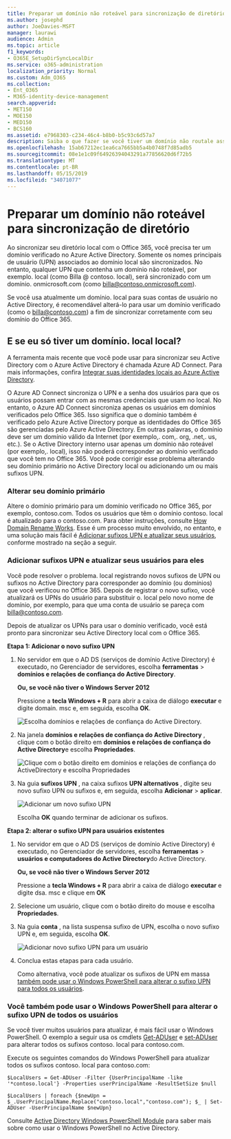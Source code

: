 ```yaml
---
title: Preparar um domínio não roteável para sincronização de diretório
ms.author: josephd
author: JoeDavies-MSFT
manager: laurawi
audience: Admin
ms.topic: article
f1_keywords:
- O365E_SetupDirSyncLocalDir
ms.service: o365-administration
localization_priority: Normal
ms.custom: Adm_O365
ms.collection:
- Ent_O365
- M365-identity-device-management
search.appverid:
- MET150
- MOE150
- MED150
- BCS160
ms.assetid: e7968303-c234-46c4-b8b0-b5c93c6d57a7
description: Saiba o que fazer se você tiver um domínio não routale associado aos seus usuários locais antes de sincronizar com o Office 365.
ms.openlocfilehash: 15ab67212ec1ea6ca7665bb5a4b0748f7d85adb5
ms.sourcegitcommit: 08e1e1c09f64926394043291a77856620d6f72b5
ms.translationtype: MT
ms.contentlocale: pt-BR
ms.lasthandoff: 05/15/2019
ms.locfileid: "34071077"
---
```

# <a name="prepare-a-non-routable-domain-for-directory-synchronization"></a>Preparar um domínio não roteável para sincronização de diretório
Ao sincronizar seu diretório local com o Office 365, você precisa ter um domínio verificado no Azure Active Directory. Somente os nomes principais de usuário (UPN) associados ao domínio local são sincronizados. No entanto, qualquer UPN que contenha um domínio não roteável, por exemplo. local (como Billa @ contoso. local), será sincronizado com um domínio. onmicrosoft.com (como billa@contoso.onmicrosoft.com). 

Se você usa atualmente um domínio. local para suas contas de usuário no Active Directory, é recomendável alterá-lo para usar um domínio verificado (como o billa@contoso.com) a fim de sincronizar corretamente com seu domínio do Office 365.
  
## <a name="what-if-i-only-have-a-local-on-premises-domain"></a>E se eu só tiver um domínio. local local?

A ferramenta mais recente que você pode usar para sincronizar seu Active Directory com o Azure Active Directory é chamada Azure AD Connect. Para mais informações, confira [Integrar suas identidades locais ao Azure Active Directory](https://docs.microsoft.com/azure/architecture/reference-architectures/identity/azure-ad).
  
O Azure AD Connect sincroniza o UPN e a senha dos usuários para que os usuários possam entrar com as mesmas credenciais que usam no local. No entanto, o Azure AD Connect sincroniza apenas os usuários em domínios verificados pelo Office 365. Isso significa que o domínio também é verificado pelo Azure Active Directory porque as identidades do Office 365 são gerenciadas pelo Azure Active Directory. Em outras palavras, o domínio deve ser um domínio válido da Internet (por exemplo,. com,. org, .net,. us, etc.). Se o Active Directory interno usar apenas um domínio não roteável (por exemplo,. local), isso não poderá corresponder ao domínio verificado que você tem no Office 365. Você pode corrigir esse problema alterando seu domínio primário no Active Directory local ou adicionando um ou mais sufixos UPN.
  
### <a name="change-your-primary-domain"></a>**Alterar seu domínio primário**

Altere o domínio primário para um domínio verificado no Office 365, por exemplo, contoso.com. Todos os usuários que têm o domínio contoso. local é atualizado para o contoso.com. Para obter instruções, consulte [How Domain Rename Works](https://go.microsoft.com/fwlink/p/?LinkId=624174). Esse é um processo muito envolvido, no entanto, e uma solução mais fácil é [Adicionar sufixos UPN e atualizar seus usuários](prepare-a-non-routable-domain-for-directory-synchronization.md#bk_register), conforme mostrado na seção a seguir.
  
### <a name="add-upn-suffixes-and-update-your-users-to-them"></a>**Adicionar sufixos UPN e atualizar seus usuários para eles**

Você pode resolver o problema. local registrando novos sufixos de UPN ou sufixos no Active Directory para corresponder ao domínio (ou domínios) que você verificou no Office 365. Depois de registrar o novo sufixo, você atualizará os UPNs do usuário para substituir o. local pelo novo nome de domínio, por exemplo, para que uma conta de usuário se pareça com billa@contoso.com.
  
Depois de atualizar os UPNs para usar o domínio verificado, você está pronto para sincronizar seu Active Directory local com o Office 365.
  
 **Etapa 1: Adicionar o novo sufixo UPN**
  
1. No servidor em que o AD DS (serviços de domínio Active Directory) é executado, no Gerenciador de servidores, escolha **ferramentas** \> **domínios e relações de confiança do Active Directory**.
    
    **Ou, se você não tiver o Windows Server 2012**
    
    Pressione a **tecla Windows + R** para abrir a caixa de diálogo **executar** e digite domain. msc e, em seguida, escolha **OK**.
    
    ![Escolha domínios e relações de confiança do Active Directory.](media/46b6e007-9741-44af-8517-6f682e0ac974.png)
  
2. Na janela **domínios e relações de confiança do Active Directory** , clique com o botão direito em **domínios e relações de confiança do Active Directory**e escolha **Propriedades**.
    
    ![Clique com o botão direito em domínios e relações de confiança do ActiveDirectory e escolha Propriedades](media/39d20812-ffb5-4ba9-8d7b-477377ac360d.png)
  
3. Na guia **sufixos UPN** , na caixa sufixos **UPN alternativos** , digite seu novo sufixo UPN ou sufixos e, em seguida, escolha **Adicionar** \> **aplicar**.
    
    ![Adicionar um novo sufixo UPN](media/a4aaf919-7adf-469a-b93f-83ef284c0915.PNG)
  
    Escolha **OK** quando terminar de adicionar os sufixos. 
    
 **Etapa 2: alterar o sufixo UPN para usuários existentes**
  
1. No servidor em que o AD DS (serviços de domínio Active Directory) é executado, no Gerenciador de servidores, escolha **ferramentas** \> **usuários e computadores do Active Directory**do Active Directory.
    
    **Ou, se você não tiver o Windows Server 2012**
    
    Pressione a **tecla Windows + R** para abrir a caixa de diálogo **executar** e digite dsa. msc e clique em **OK**
    
2. Selecione um usuário, clique com o botão direito do mouse e escolha **Propriedades**.
    
3. Na guia **conta** , na lista suspensa sufixo de UPN, escolha o novo sufixo UPN e, em seguida, escolha **OK**.
    
    ![Adicionar novo sufixo UPN para um usuário](media/54876751-49f0-48cc-b864-2623c4835563.png)
  
4. Conclua estas etapas para cada usuário.
    
    Como alternativa, você pode atualizar os sufixos de UPN em massa [também pode usar o Windows PowerShell para alterar o sufixo UPN para todos os usuários](prepare-a-non-routable-domain-for-directory-synchronization.md#BK_Posh).
    
### <a name="you-can-also-use-windows-powershell-to-change-the-upn-suffix-for-all-users"></a>**Você também pode usar o Windows PowerShell para alterar o sufixo UPN de todos os usuários**

Se você tiver muitos usuários para atualizar, é mais fácil usar o Windows PowerShell. O exemplo a seguir usa os cmdlets [Get-ADUser](https://go.microsoft.com/fwlink/p/?LinkId=624312) e [set-ADUser](https://go.microsoft.com/fwlink/p/?LinkId=624313) para alterar todos os sufixos contoso. local para contoso.com. 

Execute os seguintes comandos do Windows PowerShell para atualizar todos os sufixos contoso. local para contoso.com:
    
  ```
  $LocalUsers = Get-ADUser -Filter {UserPrincipalName -like '*contoso.local'} -Properties userPrincipalName -ResultSetSize $null
  ```

  ```
  $LocalUsers | foreach {$newUpn = $_.UserPrincipalName.Replace("contoso.local","contoso.com"); $_ | Set-ADUser -UserPrincipalName $newUpn}
  ```
Consulte [Active Directory Windows PowerShell Module](https://go.microsoft.com/fwlink/p/?LinkId=624314) para saber mais sobre como usar o Windows PowerShell no Active Directory. 

